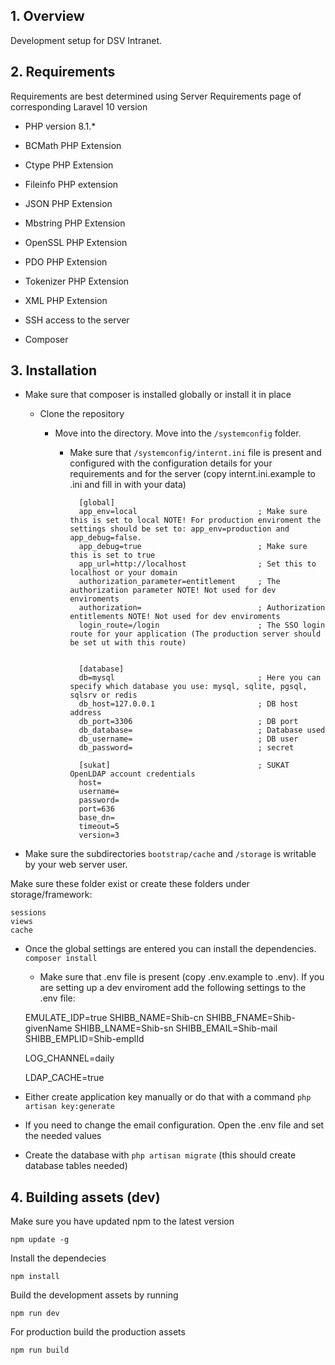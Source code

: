 ## 1. Overview
Development setup for DSV Intranet.

## 2. Requirements
Requirements are best determined using Server Requirements page of corresponding Laravel 10 version

- PHP version 8.1.*

- BCMath PHP Extension

- Ctype PHP Extension

- Fileinfo PHP extension

- JSON PHP Extension

- Mbstring PHP Extension

- OpenSSL PHP Extension

- PDO PHP Extension

- Tokenizer PHP Extension

- XML PHP Extension

- SSH access to the server

- Composer

## 3. Installation

* Make sure that composer is installed globally or install it in place

    * Clone the repository

        * Move into the directory. Move into the `/systemconfig` folder.

            * Make sure that `/systemconfig/internt.ini` file is present and configured with the configuration details for your requirements and for the server (copy internt.ini.example to .ini and fill in with your data)

                    [global]
                    app_env=local                           ; Make sure this is set to local NOTE! For production enviroment the settings should be set to: app_env=production and app_debug=false.
                    app_debug=true                          ; Make sure this is set to true
                    app_url=http://localhost                ; Set this to localhost or your domain
                    authorization_parameter=entitlement     ; The authorization parameter NOTE! Not used for dev enviroments
                    authorization=                          ; Authorization entitlements NOTE! Not used for dev enviroments
                    login_route=/login                      ; The SSO login route for your application (The production server should be set ut with this route) 


                    [database]
                    db=mysql                                ; Here you can specify which database you use: mysql, sqlite, pgsql, sqlsrv or redis 
                    db_host=127.0.0.1                       ; DB host address
                    db_port=3306                            ; DB port
                    db_database=                            ; Database used     
                    db_username=                            ; DB user
                    db_password=                            ; secret

                    [sukat]                                 ; SUKAT OpenLDAP account credentials
                    host=
                    username=
                    password=
                    port=636
                    base_dn=
                    timeout=5
                    version=3


* Make sure the subdirectories
  `bootstrap/cache` and `/storage` is writable by your web server user.

Make sure these folder exist or create these folders under storage/framework:

    sessions 
    views
    cache

* Once the global settings are entered you can install the dependencies. `composer install`

    * Make sure that .env file is present (copy .env.example to .env). If you are setting up a dev enviroment add the following settings to the .env file:


    EMULATE_IDP=true
    SHIBB_NAME=Shib-cn
    SHIBB_FNAME=Shib-givenName
    SHIBB_LNAME=Shib-sn
    SHIBB_EMAIL=Shib-mail
    SHIBB_EMPLID=Shib-emplId

    LOG_CHANNEL=daily

    LDAP_CACHE=true


* Either create application key manually or do that with a command `php artisan key:generate`

* If you need to change the email configuration. Open the .env file and set the needed values

* Create the database with `php artisan migrate` (this should create database tables needed)


## 4. Building assets (dev)

Make sure you have updated npm to the latest version

    npm update -g

Install the dependecies

    npm install

Build the development assets by running

    npm run dev

For production build the production assets

    npm run build
